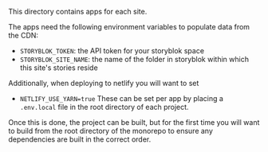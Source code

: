 This directory contains apps for each site. 

The apps need the following environment variables to populate data from the CDN:
- `STORYBLOK_TOKEN`: the API token for your storyblok space
- `STORYBLOK_SITE_NAME`: the name of the folder in storyblok within which this site's stories reside

Additionally, when deploying to netlify you will want to set 
- `NETLIFY_USE_YARN=true`
These can be set per app by placing a `.env.local` file in the root directory of each project.

Once this is done, the project can be built, but for the first time you will want to build from the root directory of the monorepo to ensure any dependencies are built in the correct order.
